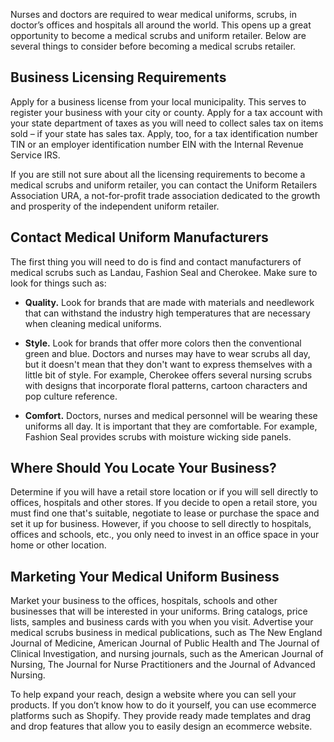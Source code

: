 
Nurses and doctors are required to wear medical uniforms, scrubs, in doctor’s
offices and hospitals all around the world. This opens up a great opportunity
to become a medical scrubs and uniform retailer. Below are several things to
consider before becoming a medical scrubs retailer.

## Business Licensing Requirements

Apply for a business license from your local municipality. This serves to
register your business with your city or county. Apply for a tax account with
your state department of taxes as you will need to collect sales tax on items
sold – if your state has sales tax. Apply, too, for a tax identification
number TIN or an employer identification number EIN with the Internal
Revenue Service IRS.

If you are still not sure about all the licensing requirements to become a
medical scrubs and uniform retailer, you can contact the Uniform Retailers
Association URA, a not-for-profit trade association dedicated to the growth
and prosperity of the independent uniform retailer.

## Contact Medical Uniform Manufacturers

The first thing you will need to do is find and contact manufacturers of
medical scrubs such as Landau, Fashion Seal and Cherokee. Make sure to look
for things such as:

  * **Quality.** Look for brands that are made with materials and needlework that can withstand the industry high temperatures that are necessary when cleaning medical uniforms.  

  * **Style.** Look for brands that offer more colors then the conventional green and blue. Doctors and nurses may have to wear scrubs all day, but it doesn't  mean that they don't want to express themselves with a little bit of style. For example, Cherokee offers several nursing scrubs with designs that incorporate floral patterns, cartoon characters and pop culture reference.   

  * **Comfort.** Doctors, nurses and medical personnel will be wearing these uniforms all day. It is important that they are comfortable. For example, Fashion Seal provides scrubs with moisture wicking side panels.  

## Where Should You Locate Your Business?

Determine if you will have a retail store location or if you will sell
directly to offices, hospitals and other stores. If you decide to open a
retail store, you must find one that's suitable, negotiate to lease or
purchase the space and set it up for business. However, if you choose to sell
directly to hospitals, offices and schools, etc., you only need to invest in
an office space in your home or other location.

## Marketing Your Medical Uniform Business

Market your business to the offices, hospitals, schools and other businesses
that will be interested in your uniforms. Bring catalogs, price lists, samples
and business cards with you when you visit. Advertise your medical scrubs
business in medical publications, such as The New England Journal of Medicine,
American Journal of Public Health and The Journal of Clinical Investigation,
and nursing journals, such as the American Journal of Nursing, The Journal for
Nurse Practitioners and the Journal of Advanced Nursing.

To help expand your reach, design a website where you can sell your products.
If you don’t know how to do it yourself, you can use ecommerce platforms such
as Shopify. They provide ready made templates and drag and drop features that
allow you to easily design an ecommerce website.
